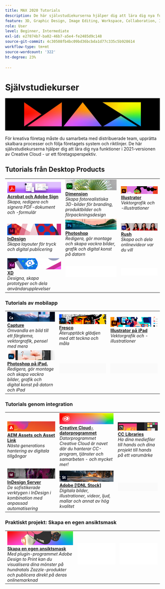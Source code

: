 ```yaml
---
title: MAX 2020 Tutorials
description: De här självstudiekurserna hjälper dig att lära dig nya funktioner i 2021-versionen av Creative Cloud - ur ett företagsperspektiv
feature: 3D, Graphic Design, Image Editing, Workspace, Collaboration, Integrations
role: User
level: Beginner, Intermediate
exl-id: e27874b7-ba02-46b7-a5e4-fe2485d9c148
source-git-commit: 4c30508fb4bc09bd36bcbda1d77c335c5b928614
workflow-type: tm+mt
source-wordcount: '322'
ht-degree: 23%

---
```


# Självstudiekurser

![Bild för MAX 2020 Hero](../assets/MAX.jpg)

För kreativa företag måste du samarbeta med distribuerade team, upprätta skalbara processer och följa företagets system och riktlinjer. De här självstudiekurserna hjälper dig att lära dig nya funktioner i 2021-versionen av Creative Cloud - ur ett företagsperspektiv.

## Tutorials från Desktop Products

<table style="table-layout:fixed">
<tr>
 <td>
    <a href="acrobat-sign.md">
      <img alt="Acrobat och Adobe Sign" src="../assets/DC.jpg" />
    </a>
    <div>
    <a href="acrobat-sign.md"><strong>Acrobat och Adobe Sign</strong></a>
    </div>
    <em>Skapa, redigera och signera PDF-dokument och -formulär</em>
    <br>
  </td>
  <td>
    <a href="dimension.md">
      <img alt="Dimension" src="../assets/Dimenio.jpg" />
    </a>
    <div>
    <a href="dimension.md"><strong>Dimension</strong></a>
    </div>
    <em>Skapa fotorealistiska 3D-bilder för branding, produktbilder och förpackningsdesign</em>
    <br>
  </td>
  <td>
    <a href="illustrator.md">
      <img alt="Illustrator" src="../assets/Illustrator.jpg" />
    </a>
    <div>
    <a href="illustrator.md"><strong>Illustrator</strong></a>
    </div>
    <em>Vektorgrafik och -illustrationer</em>
    <br>
  </td>
</tr>
<tr>
 <td>
    <a href="indesign.md">
      <img alt="InDesign" src="../assets/InDesign.jpg" />
    </a>
    <div>
    <a href="indesign.md"><strong>InDesign</strong></a>
    </div>
    <em>Skapa layouter för tryck och digital publicering</em>
    <br>
  </td>
  <td>
    <a href="photoshop.md">
      <img alt="Photoshop" src="../assets/Photoshop.jpg" />
    </a>
    <div>
    <a href="photoshop.md"><strong>Photoshop</strong></a>
    </div>
    <em>Redigera, gör montage och skapa vackra bilder, grafik och digital konst på datorn</em>
    <br>
  </td>
  <td>
    <a href="rush.md">
      <img alt="Rush" src="../assets/Rush.jpg" />
    </a>
    <div>
    <a href="rush.md"><strong>Rush</strong></a>
    </div>
    <em>Skapa och dela onlinevideor var du vill</em>
    <br>
  </td>
</tr>
<tr>
 <td>
    <a href="xd.md">
      <img alt="XD" src="../assets/XD.jpg" />
    </a>
    <div>
    <a href="xd.md"><strong>XD</strong></a>
    </div>
    <em>Designa, skapa prototyper och dela användarupplevelser</em>
    <br>
  </td>
  <td>
    <img alt="Avgränsare" src="../assets/WhiteBanner_Spacer.png" />
    <div>
    <br>
  </td>
  <td>
    <img alt="Avgränsare" src="../assets/WhiteBanner_Spacer.png" />
    <div>
    <br>
  </td>
</tr>
</table>

### Tutorials av mobilapp

<table style="table-layout:fixed">
<tr>
 <td>
    <a href="capture.md">
      <img alt="Capture" src="../assets/Capture.jpg" />
    </a>
    <div>
    <a href="capture.md"><strong>Capture</strong></a>
    </div>
    <em>Omvandla en bild till ett färgtema, vektorgrafik, pensel med mera</em>
    <br>
  </td>
  <td>
    <a href="fresco.md">
      <img alt="Fresco" src="../assets/Fresco.jpg" />
    </a>
    <div>
    <a href="fresco.md"><strong>Fresco</strong></a>
    </div>
    <em>Återupptäck glädjen med att teckna och måla</em>
    <br>
  </td>
  <td>
    <a href="illustratoripad.md">
      <img alt="Illustrator på iPad" src="../assets/AIoniPad.jpg" />
    </a>
    <div>
    <a href="illustratoripad.md"><strong>Illustrator på iPad</strong></a>
    </div>
    <em>Vektorgrafik och -illustrationer</em>
    <br>
  </td>
</tr>
<tr>
 <td>
    <a href="photoshopipad.md">
      <img alt="Photoshop på iPad." src="../assets/PSoniPad.jpg" />
    </a>
    <div>
    <a href="photoshopipad.md"><strong>Photoshop på iPad.</strong></a>
    </div>
    <em>Redigera, gör montage och skapa vackra bilder, grafik och digital konst på datorn och iPad</em>
    <br>
  </td>
  <td>
    <img alt="Avgränsare" src="../assets/GrayBanner_Spacer.png" />
    <div>
    <br>
  </td>
  <td>
    <img alt="Avgränsare" src="../assets/GrayBanner_Spacer.png" />
    <div>
    <br>
  </td>
</tr>
</table>

### Tutorials genom integration

<table style="table-layout:fixed">
<tr>
 <td>
    <a href="aem.md">
      <img alt="AEM Assets och Asset Link" src="../assets/AEM.jpg" />
    </a>
    <div>
    <a href="aem.md"><strong>AEM Assets och Asset Link</strong></a>
    </div>
    <em>Nästa generations hantering av digitala tillgångar</em>
    <br>
  </td>
  <td>
    <a href="creativeclouddesktopapp.md">
      <img alt="Creative Cloud-datorprogram" src="../assets/CCDA.jpg" />
    </a>
    <div>
    <a href="creativeclouddesktopapp.md"><strong>Creative Cloud-datorprogrammet</strong></a>
    </div>
    <em>Datorprogrammet Creative Cloud är navet där du hanterar CC-program, tjänster och samarbeten - och mycket mer!</em>
    <br>
  </td>
  <td>
    <a href="cclibraries.md">
      <img alt="CC Libraries" src="../assets/CCLibs.jpg" />
    </a>
    <div>
    <a href="cclibraries.md"><strong>CC Libraries</strong></a>
    </div>
    <em>Ha dina mediefiler till hands och dina projekt till hands på ett varumärke</em>
    <br>
  </td>
</tr>
<tr>
<td>
    <a href="indesignserver.md">
      <img alt="InDesign Server" src="../assets/InDesignServer.jpg" />
    </a>
    <div>
    <a href="indesignserver.md"><strong>InDesign Server</strong></a>
    </div>
    <em>De sofistikerade verktygen i InDesign i kombination med anpassad automatisering</em>
    <br>
  </td>
 <td>
    <a href="stock.md">
      <img alt="Adobe Stock" src="../assets/Stock.jpg" />
    </a>
    <div>
    <a href="stock.md"><strong>Adobe [!DNL Stock]</strong></a>
    </div>
    <em>Digitala bilder, illustrationer, videor, ljud, mallar och annat av hög kvalitet</em>
    <br>
  </td>
  <td>
    <img alt="Avgränsare" src="../assets/GrayBanner_Spacer.png" />
    <div>
    <br>
  </td>
</tr>
</table>

### Praktiskt projekt: Skapa en egen ansiktsmask

<table style="table-layout:fixed">
<tr>
 <td>
    <a href="handsonproject.md">
      <img alt="Skapa en egen ansiktsmask" src="../assets/faceMaskSplash.jpg" />
    </a>
    <div>
    <a href="handsonproject.md"><strong>Skapa en egen ansiktsmask</strong></a>
    </div>
    <em>Med plugin-programmet Adobe Design to Print kan du visualisera dina mönster på hundratals Zazzle-produkter och publicera direkt på deras onlinemarknad</em>
    <br>
  </td>
  <td>
    <img alt="Avgränsare" src="../assets/Whitespacer.png" />
    <div>
    <br>
  </td>
  <td>
    <img alt="Avgränsare" src="../assets/Whitespacer.png" />
    <div>
    <br>
  </td>
</tr>
</table>

